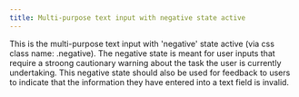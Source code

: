 ```yaml
---
title: Multi-purpose text input with negative state active
---
```


This is the multi-purpose text input with 'negative' state active (via css class name: .negative). The negative state is meant for user inputs that require a stroong cautionary warning about the task the user is currently undertaking. This negative state should also be used for feedback to users to indicate that the information they have entered into a text field is invalid.